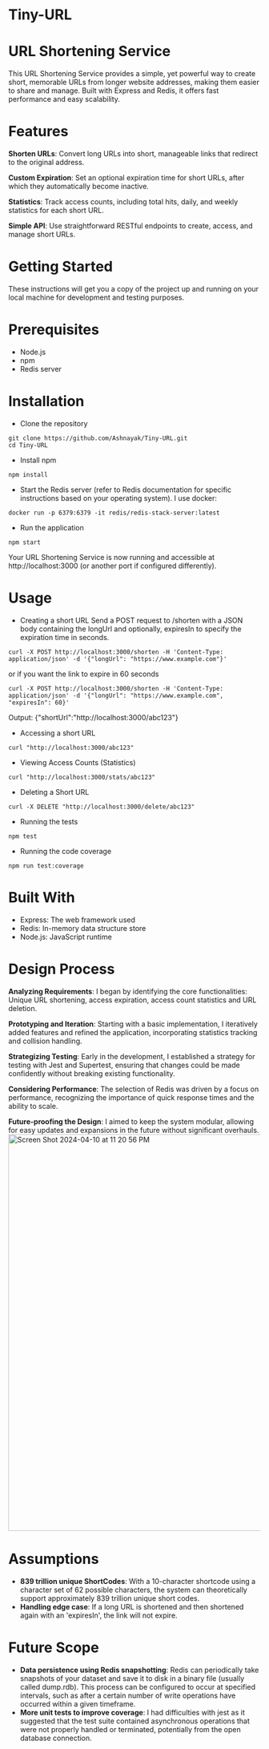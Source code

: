 # Tiny-URL

# URL Shortening Service
This URL Shortening Service provides a simple, yet powerful way to create short, memorable URLs from longer website addresses, making them easier to share and manage. Built with Express and Redis, it offers fast performance and easy scalability.

# Features
**Shorten URLs**: Convert long URLs into short, manageable links that redirect to the original address.

**Custom Expiration**: Set an optional expiration time for short URLs, after which they automatically become inactive.

**Statistics**: Track access counts, including total hits, daily, and weekly statistics for each short URL.

**Simple API**: Use straightforward RESTful endpoints to create, access, and manage short URLs.

# Getting Started
These instructions will get you a copy of the project up and running on your local machine for development and testing purposes.

# Prerequisites
- Node.js
- npm
- Redis server

# Installation
- Clone the repository
```
git clone https://github.com/Ashnayak/Tiny-URL.git
cd Tiny-URL
```
- Install npm
```
npm install
```
- Start the Redis server (refer to Redis documentation for specific instructions based on your operating system).
I use docker:
```
docker run -p 6379:6379 -it redis/redis-stack-server:latest
```
- Run the application
```
npm start
```
Your URL Shortening Service is now running and accessible at http://localhost:3000 (or another port if configured differently).

# Usage

- Creating a short URL
Send a POST request to /shorten with a JSON body containing the longUrl and optionally, expiresIn to specify the expiration time in seconds.
```
curl -X POST http://localhost:3000/shorten -H 'Content-Type: application/json' -d '{"longUrl": "https://www.example.com"}'
```
or if you want the link to expire in 60 seconds
```
curl -X POST http://localhost:3000/shorten -H 'Content-Type: application/json' -d '{"longUrl": "https://www.example.com", "expiresIn": 60}'
```
Output: {"shortUrl":"http://localhost:3000/abc123"}

- Accessing a short URL
```
curl "http://localhost:3000/abc123"
```

- Viewing Access Counts (Statistics)
```
curl "http://localhost:3000/stats/abc123"
```
- Deleting a Short URL
```
curl -X DELETE "http://localhost:3000/delete/abc123"
```
- Running the tests
```
npm test
```
- Running the code coverage
```
npm run test:coverage
```
# Built With
- Express: The web framework used
- Redis: In-memory data structure store
- Node.js: JavaScript runtime

# Design Process
**Analyzing Requirements**: I began by identifying the core functionalities: Unique URL shortening, access expiration, access count statistics and URL deletion.

**Prototyping and Iteration**: Starting with a basic implementation, I iteratively added features and refined the application, incorporating statistics tracking and collision handling.

**Strategizing Testing**: Early in the development, I established a strategy for testing with Jest and Supertest, ensuring that changes could be made confidently without breaking existing functionality.

**Considering Performance**: The selection of Redis was driven by a focus on performance, recognizing the importance of quick response times and the ability to scale.

**Future-proofing the Design**: I aimed to keep the system modular, allowing for easy updates and expansions in the future without significant overhauls.
<img width="792" alt="Screen Shot 2024-04-10 at 11 20 56 PM" src="https://github.com/Ashnayak/Tiny-URL/assets/18304940/91cbe69a-03aa-46f2-9cb0-bd7fe5d4c129">

# Assumptions
- **839 trillion unique ShortCodes**:
With a 10-character shortcode using a character set of 62 possible characters, the system can theoretically support approximately 839 trillion unique short codes. 
- **Handling edge case**:
If a long URL is shortened and then shortened again with an 'expiresIn', the link will not expire.

# Future Scope
- **Data persistence using Redis snapshotting**:
Redis can periodically take snapshots of your dataset and save it to disk in a binary file (usually called dump.rdb). This process can be configured to occur at specified intervals, such as after a certain number of write operations have occurred within a given timeframe.
- **More unit tests to improve coverage**:
I had difficulties with jest as it suggested that the test suite contained asynchronous operations that were not properly handled or terminated, potentially from the open database connection.
